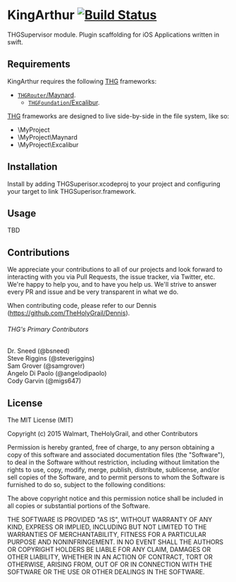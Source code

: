 # KingArthur [![Build Status](https://travis-ci.org/TheHolyGrail/KingArthur.svg?branch=master)](https://travis-ci.org/TheHolyGrail/KingArthur)

THGSupervisor module. Plugin scaffolding for iOS Applications written in swift.

## Requirements

KingArthur requires the following [THG](https://github.com/TheHolyGrail/) frameworks:

- [`THGRouter`/Maynard](https://github.com/TheHolyGrail/Maynard).
  - [`THGFoundation`/Excalibur](https://github.com/TheHolyGrail/Excalibur).

[THG](https://github.com/TheHolyGrail/) frameworks are designed to live side-by-side in the file system, like so:

* \MyProject
* \MyProject\Maynard
* \MyProject\Excalibur

## Installation

Install by adding THGSuperisor.xcodeproj to your project and configuring your target to link THGSuperisor.framework.

## Usage

TBD

## Contributions

We appreciate your contributions to all of our projects and look forward to interacting with you via Pull Requests, the issue tracker, via Twitter, etc.  We're happy to help you, and to have you help us.  We'll strive to answer every PR and issue and be very transparent in what we do.

When contributing code, please refer to our Dennis (https://github.com/TheHolyGrail/Dennis).

###### THG's Primary Contributors

Dr. Sneed (@bsneed)<br>
Steve Riggins (@steveriggins)<br>
Sam Grover (@samgrover)<br>
Angelo Di Paolo (@angelodipaolo)<br>
Cody Garvin (@migs647)<br>

## License

The MIT License (MIT)

Copyright (c) 2015 Walmart, TheHolyGrail, and other Contributors

Permission is hereby granted, free of charge, to any person obtaining a copy
of this software and associated documentation files (the "Software"), to deal
in the Software without restriction, including without limitation the rights
to use, copy, modify, merge, publish, distribute, sublicense, and/or sell
copies of the Software, and to permit persons to whom the Software is
furnished to do so, subject to the following conditions:

The above copyright notice and this permission notice shall be included in all
copies or substantial portions of the Software.

THE SOFTWARE IS PROVIDED "AS IS", WITHOUT WARRANTY OF ANY KIND, EXPRESS OR
IMPLIED, INCLUDING BUT NOT LIMITED TO THE WARRANTIES OF MERCHANTABILITY,
FITNESS FOR A PARTICULAR PURPOSE AND NONINFRINGEMENT. IN NO EVENT SHALL THE
AUTHORS OR COPYRIGHT HOLDERS BE LIABLE FOR ANY CLAIM, DAMAGES OR OTHER
LIABILITY, WHETHER IN AN ACTION OF CONTRACT, TORT OR OTHERWISE, ARISING FROM,
OUT OF OR IN CONNECTION WITH THE SOFTWARE OR THE USE OR OTHER DEALINGS IN THE
SOFTWARE.
